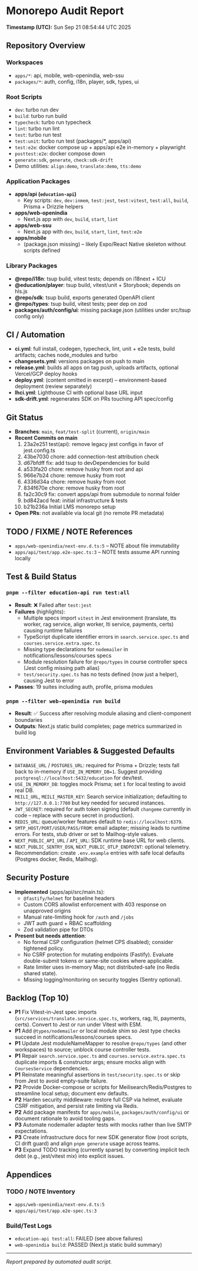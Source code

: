 # Monorepo Audit Report

**Timestamp (UTC):** Sun Sep 21 08:54:44 UTC 2025

## Repository Overview

### Workspaces
- `apps/*`: api, mobile, web-openindia, web-ssu
- `packages/*`: auth, config, i18n, player, sdk, types, ui

### Root Scripts
- `dev`: turbo run dev
- `build`: turbo run build
- `typecheck`: turbo run typecheck
- `lint`: turbo run lint
- `test`: turbo run test
- `test:unit`: turbo run test (packages/*, apps/api)
- `test:e2e`: docker compose up + apps/api e2e in-memory + playwright
- `posttest:e2e`: docker compose down
- `generate:sdk`, `generate`, `check:sdk-drift`
- Demo utilities: `align:demo`, `translate:demo`, `tts:demo`

### Application Packages
- **apps/api (`education-api`)**
  - Key scripts: `dev`, `dev:inmem`, `test:jest`, `test:vitest`, `test:all`, `build`, Prisma + Drizzle helpers
- **apps/web-openindia**
  - Next.js app with `dev`, `build`, `start`, `lint`
- **apps/web-ssu**
  - Next.js app with `dev`, `build`, `start`, `lint`, `test:e2e`
- **apps/mobile**
  - (package.json missing) – likely Expo/React Native skeleton without scripts defined

### Library Packages
- **@repo/i18n**: tsup build, vitest tests; depends on i18next + ICU
- **@education/player**: tsup build, vitest/unit + Storybook; depends on hls.js
- **@repo/sdk**: tsup build, exports generated OpenAPI client
- **@repo/types**: tsup build, vitest tests; peer dep on zod
- **packages/auth/config/ui**: missing package.json (utilities under src/tsup config only)

## CI / Automation
- **ci.yml**: full install, codegen, typecheck, lint, unit + e2e tests, build artifacts; caches node_modules and turbo
- **changesets.yml**: versions packages on push to main
- **release.yml**: builds all apps on tag push, uploads artifacts, optional Vercel/GCP deploy hooks
- **deploy.yml**: (content omitted in excerpt) – environment-based deployment (review separately)
- **lhci.yml**: Lighthouse CI with optional base URL input
- **sdk-drift.yml**: regenerates SDK on PRs touching API spec/config

## Git Status
- **Branches**: `main`, `feat/test-split` (current), `origin/main`
- **Recent Commits on main**
  1. 23a2e251 test(api): remove legacy jest configs in favor of jest.config.ts
  2. 43be7030 chore: add connection-test attribution check
  3. d67bfdff fix: add tsup to devDependencies for build
  4. a533fa20 chore: remove husky from root and api
  5. 966e7b24 chore: remove husky from root
  6. 4336d34a chore: remove husky from root
  7. 834f670e chore: remove husky from root
  8. fa2c30c9 fix: convert apps/api from submodule to normal folder
  9. bd842acd feat: initial infrastructure & tests
  10. b21b236a Initial LMS monorepo setup
- **Open PRs**: not available via local git (no remote PR metadata)

## TODO / FIXME / NOTE References
- `apps/web-openindia/next-env.d.ts:5` – NOTE about file immutability
- `apps/api/test/app.e2e-spec.ts:3` – NOTE tests assume API running locally

## Test & Build Status

### `pnpm --filter education-api run test:all`
- **Result**: ❌ Failed after `test:jest`
- **Failures** (highlights):
  - Multiple specs import `vitest` in Jest environment (translate, tts worker, rag service, align worker, lti service, payments, certs) causing runtime failures
  - TypeScript duplicate identifier errors in `search.service.spec.ts` and `courses.service.extra.spec.ts`
  - Missing type declarations for `nodemailer` in notifications/lessons/courses specs
  - Module resolution failure for `@repo/types` in course controller specs (Jest config missing path alias)
  - `test/security.spec.ts` has no tests defined (now just a helper), causing Jest to error
- **Passes**: 19 suites including auth, profile, prisma modules

### `pnpm --filter web-openindia run build`
- **Result**: ✅ Success after resolving module aliasing and client-component boundaries
- **Outputs**: Next.js static build completes; page metrics summarized in build log

## Environment Variables & Suggested Defaults
- `DATABASE_URL` / `POSTGRES_URL`: required for Prisma + Drizzle; tests fall back to in-memory if `USE_IN_MEMORY_DB=1`. Suggest providing `postgresql://localhost:5432/education` for dev/test.
- `USE_IN_MEMORY_DB`: toggles mock Prisma; set `1` for local testing to avoid real DB.
- `MEILI_URL`, `MEILI_MASTER_KEY`: Search service initialization; defaulting to `http://127.0.0.1:7700` but key needed for secured instances.
- `JWT_SECRET`: required for auth token signing (default `changeme` currently in code – replace with secure secret in production).
- `REDIS_URL`: queue/worker features default to `redis://localhost:6379`.
- `SMTP_HOST/PORT/USER/PASS/FROM`: email adapter; missing leads to runtime errors. For tests, stub driver or set to Mailhog-style values.
- `NEXT_PUBLIC_API_URL` / `API_URL`: SDK runtime base URL for web clients.
- `NEXT_PUBLIC_SENTRY_DSN`, `NEXT_PUBLIC_OTLP_ENDPOINT`: optional telemetry.
- Recommendation: create `.env.example` entries with safe local defaults (Postgres docker, Redis, Mailhog).

## Security Posture
- **Implemented** (apps/api/src/main.ts):
  - `@fastify/helmet` for baseline headers
  - Custom CORS allowlist enforcement with 403 response on unapproved origins
  - Manual rate-limiting hook for `/auth` and `/jobs`
  - JWT auth guard + RBAC scaffolding
  - Zod validation pipe for DTOs
- **Present but needs attention**:
  - No formal CSP configuration (helmet CPS disabled); consider tightened policy.
  - No CSRF protection for mutating endpoints (Fastify). Evaluate double-submit tokens or same-site cookies where applicable.
  - Rate limiter uses in-memory Map; not distributed-safe (no Redis shared state).
  - Missing logging/monitoring on security toggles (Sentry optional).

## Backlog (Top 10)
- **P1** Fix Vitest-in-Jest spec imports (`src/services/translate.service.spec.ts`, workers, rag, lti, payments, certs). Convert to Jest or run under Vitest with ESM.
- **P1** Add `@types/nodemailer` or local module shim so Jest type checks succeed in notifications/lessons/courses specs.
- **P1** Update Jest moduleNameMapper to resolve `@repo/types` (and other workspaces) to source; unblock course controller tests.
- **P1** Repair `search.service.spec.ts` and `courses.service.extra.spec.ts` duplicate imports & constructor args;
  ensure mocks align with `CoursesService` dependencies.
- **P1** Reinstate meaningful assertions in `test/security.spec.ts` or skip from Jest to avoid empty-suite failure.
- **P2** Provide Docker-compose or scripts for Meilisearch/Redis/Postgres to streamline local setup; document env defaults.
- **P2** Harden security middleware: restore full CSP via helmet, evaluate CSRF mitigation, and persist rate limiting via Redis.
- **P2** Add package manifests for `apps/mobile`, `packages/auth/config/ui` or document rationale to avoid tooling gaps.
- **P3** Automate nodemailer adapter tests with mocks rather than live SMTP expectations.
- **P3** Create infrastructure docs for new SDK generator flow (root scripts, CI drift guard) and align `pnpm generate` usage across teams.
- **P3** Expand TODO tracking (currently sparse) by converting implicit tech debt (e.g., jest/vitest mix) into explicit issues.

## Appendices

### TODO / NOTE Inventory
- `apps/web-openindia/next-env.d.ts:5`
- `apps/api/test/app.e2e-spec.ts:3`

### Build/Test Logs
- `education-api test:all`: FAILED (see above failures)
- `web-openindia build`: PASSED (Next.js static build summary)

---
_Report prepared by automated audit script._
